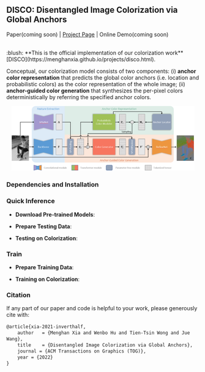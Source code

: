 ## DISCO: Disentangled Image Colorization via Global Anchors
<!-- ------------------------------------------------------------------------------ -->

Paper(coming soon) | [Project Page](https://menghanxia.github.io/projects/disco.html) | Online Demo(coming soon)

<br>
:blush: **This is the official implementation of our colorization work** [DISCO](https://menghanxia.github.io/projects/disco.html).

Conceptual, our colorization model consists of two components: (i) **anchor color representation** that predicts the global color anchors (i.e. location and probabilistic colors) as the color representation of the whole image; (ii) **anchor-guided color generation** that synthesizes the per-pixel colors deterministically by referring the specified anchor colors.

<div align="center">
	<img src="asserts/network.png" width="95%">
</div>

<!-- ------------------------------------------------------------------------------ -->
### Dependencies and Installation


<!-- ------------------------------------------------------------------------------ -->
### Quick Inference

- **Download Pre-trained Models**:

- **Prepare Testing Data**:

- **Testing on Colorization**:


<!-- ------------------------------------------------------------------------------ -->
### Train

- **Prepare Training Data**:

- **Training on Colorization**:


<!-- ------------------------------------------------------------------------------ -->
### Citation
If any part of our paper and code is helpful to your work, please generously cite with:
```
@article{xia-2021-inverthalf,
	author   = {Menghan Xia and Wenbo Hu and Tien-Tsin Wong and Jue Wang},
	title    = {Disentangled Image Colorization via Global Anchors},
	journal = {ACM Transactions on Graphics (TOG)},
	year = {2022}
}
```